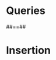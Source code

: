 <!-- .slide: class="transition underline"-->
# Queries

##==##

<!-- .slide: class="transition-bg-grey-2 underline"-->
# Insertion
